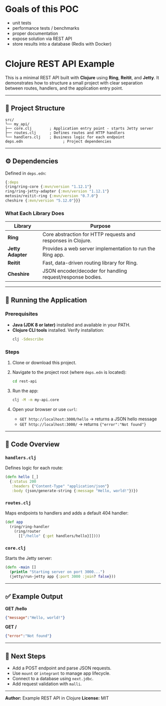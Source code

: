 # Goals of this POC
- unit tests
- performance tests / benchmarks
- proper documentation
- expose solution via REST API
- store results into a database (Redis with Docker)

# Clojure REST API Example

This is a minimal REST API built with **Clojure** using **Ring**, **Reitit**, and **Jetty**.
It demonstrates how to structure a small project with clear separation between routes, handlers, and the application entry point.

---

## 📂 Project Structure

```
src/
└── my_api/
├── core.clj        ; Application entry point - starts Jetty server
├── routes.clj      ; Defines routes and HTTP handlers
└── handlers.clj    ; Business logic for each endpoint
deps.edn                  ; Project dependencies
```

---

## ⚙️ Dependencies

Defined in `deps.edn`:

```clojure
{:deps
{ring/ring-core {:mvn/version "1.12.1"}
ring/ring-jetty-adapter {:mvn/version "1.12.1"}
metosin/reitit-ring {:mvn/version "0.7.0"}
cheshire {:mvn/version "5.12.0"}}}
```

### What Each Library Does
| Library | Purpose |
|----------|----------|
| **Ring** | Core abstraction for HTTP requests and responses in Clojure. |
| **Jetty Adapter** | Provides a web server implementation to run the Ring app. |
| **Reitit** | Fast, data-driven routing library for Ring. |
| **Cheshire** | JSON encoder/decoder for handling request/response bodies. |

---

## 🚀 Running the Application

### Prerequisites

* **Java (JDK 8 or later)** installed and available in your PATH.
* **Clojure CLI tools** installed.
  Verify installation:
  ```bash
  clj -Sdescribe
  ```

### Steps

1. Clone or download this project.
2. Navigate to the project root (where `deps.edn` is located):
   ```bash
   cd rest-api
   ```
3. Run the app:
   ```bash
   clj -M -m my-api.core
   ```
4. Open your browser or use `curl`:

   * `GET http://localhost:3000/hello` → returns a JSON hello message
   * `GET http://localhost:3000/` → returns `{"error":"Not found"}`

---

## 🧠 Code Overview

### `handlers.clj`
Defines logic for each route:
```clojure
(defn hello [_]
  {:status 200
   :headers {"Content-Type" "application/json"}
   :body (json/generate-string {:message "Hello, world!"})})
```

### `routes.clj`
Maps endpoints to handlers and adds a default 404 handler:
```clojure
(def app
  (ring/ring-handler
    (ring/router
      [["/hello" {:get handlers/hello}]])))
```

### `core.clj`
Starts the Jetty server:
```clojure
(defn -main []
  (println "Starting server on port 3000...")
  (jetty/run-jetty app {:port 3000 :join? false}))
```

---

## ✅ Example Output

**GET /hello**
```json
{"message":"Hello, world!"}
```

**GET /**
```json
{"error":"Not found"}
```

---

## 🧩 Next Steps

* Add a POST endpoint and parse JSON requests.
* Use `mount` or `integrant` to manage app lifecycle.
* Connect to a database using `next.jdbc`.
* Add request validation with `malli`.

---

**Author:** Example REST API in Clojure
**License:** MIT
